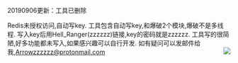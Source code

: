 20190906更新：工具已删除


Redis未授权访问,自动写key.
工具包含自动写key,和爆破2个模块,爆破不是多线程.
写入key后用Hell_Ranger(zzzzzz)链接,key的密码就是zzzzzz.
工具写的很简陋,好多功能都未写入,如果感兴趣可以自行开发.
如有疑问可以发邮件给我,Arrowzzzzzz@protonmail.com
<img align="right" src="https://github-readme-stats.vercel.app/api?username=Arrowzzzzzz&count_private=true&show_icons=true&hide=prs" />
